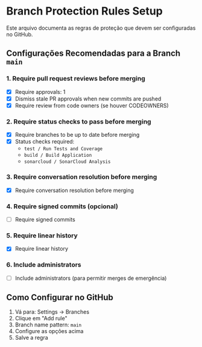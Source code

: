 # Branch Protection Rules Setup

Este arquivo documenta as regras de proteção que devem ser configuradas no GitHub.

## Configurações Recomendadas para a Branch `main`

### 1. Require pull request reviews before merging
- [x] Require approvals: 1
- [x] Dismiss stale PR approvals when new commits are pushed
- [x] Require review from code owners (se houver CODEOWNERS)

### 2. Require status checks to pass before merging
- [x] Require branches to be up to date before merging
- [x] Status checks required:
  - `test / Run Tests and Coverage`
  - `build / Build Application`
  - `sonarcloud / SonarCloud Analysis`

### 3. Require conversation resolution before merging
- [x] Require conversation resolution before merging

### 4. Require signed commits (opcional)
- [ ] Require signed commits

### 5. Require linear history
- [x] Require linear history

### 6. Include administrators
- [ ] Include administrators (para permitir merges de emergência)

## Como Configurar no GitHub

1. Vá para: Settings → Branches
2. Clique em "Add rule"
3. Branch name pattern: `main`
4. Configure as opções acima
5. Salve a regra